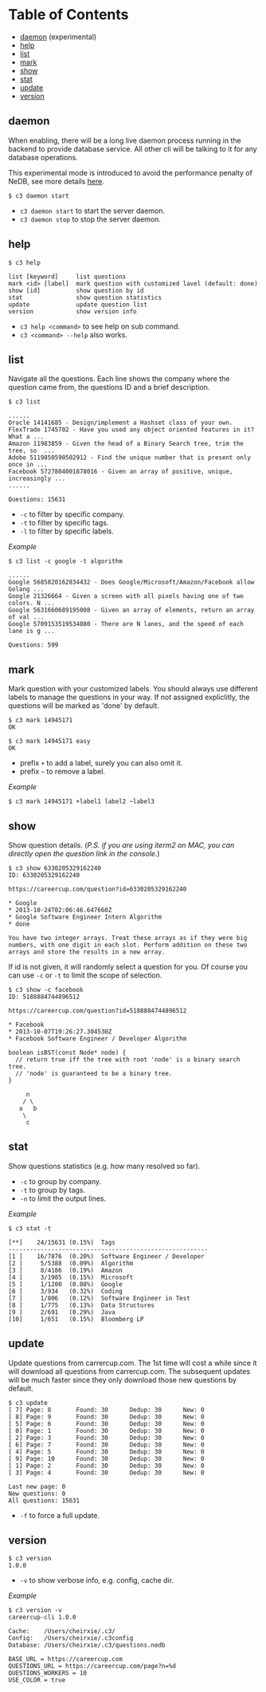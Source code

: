 # Table of Contents

* [daemon](#daemon) (experimental)
* [help](#help)
* [list](#list)
* [mark](#mark)
* [show](#show)
* [stat](#stat)
* [update](#update)
* [version](#version)

## daemon

When enabling, there will be a long live daemon process running in the backend to provide database service. All other cli will be talking to it for any database operations.

This experimental mode is introduced to avoid the performance penalty of NeDB, see more details [here](https://github.com/skygragon/careercup-cli/blob/master/doc/advanced.md#daemon-mode).

	$ c3 daemon start

* `c3 daemon start` to start the server daemon.
* `c3 daemon stop` to stop the server daemon.

## help

	$ c3 help

	list [keyword]     list questions
	mark <id> [label]  mark question with customized lavel (default: done)
	show [id]          show question by id
	stat               show question statistics
	update             update question list
	version            show version info

* `c3 help <command>` to see help on sub command.
* `c3 <command> --help` also works.

## list

Navigate all the questions. Each line shows the company where the question came from, the questions ID and a brief description.

    $ c3 list

	......
    Oracle 14141685 - Design/implement a Hashset class of your own.
	FlexTrade 1745702 - Have you used any object oriented features in it? What a ...
	Amazon 11983859 - Given the head of a Binary Search tree, trim the tree, so  ...
	Adobe 5119850590502912 - Find the unique number that is present only once in ...
	Facebook 5727804001878016 - Given an array of positive, unique, increasingly ...
	......

	Questions: 15631

* `-c` to filter by specific company.
* `-t` to filter by specific tags.
* `-l` to filter by specific labels.

*Example*

	$ c3 list -c google -t algorithm

	......
	Google 5685820162834432 - Does Google/Microsoft/Amazon/Facebook allow Golang ...
	Google 21326664 - Given a screen with all pixels having one of two colors. N ...
	Google 5631660689195008 - Given an array of elements, return an array of val ...
	Google 5709153519534080 - There are N lanes, and the speed of each lane is g ...

	Questions: 599

## mark

Mark question with your customized labels. You should always use different labels to manage the questions in your way. If not assigned expliclitly, the questions will be marked as 'done' by default.

	$ c3 mark 14945171
	OK

	$ c3 mark 14945171 easy
	OK

* prefix `+` to add a label, surely you can also omit it.
* prefix `~` to remove a label.

*Example*

	$ c3 mark 14945171 +label1 label2 ~label3

## show

Show question details. (*P.S. if you are using iterm2 on MAC, you can directly open the question link in the console.*)

    $ c3 show 6330205329162240
    ID: 6330205329162240

	https://careercup.com/question?id=6330205329162240

	* Google
	* 2013-10-24T02:06:46.647660Z
	* Google Software Engineer Intern Algorithm
	* done

	You have two integer arrays. Treat these arrays as if they were big numbers, with one digit in each slot. Perform addition on these two arrays and store the results in a new array.

If id is not given, it will randomly select a question for you. Of course you can use `-c` or `-t` to limit the scope of selection.

	$ c3 show -c facebook
	ID: 5188884744896512

	https://careercup.com/question?id=5188884744896512

	* Facebook
	* 2013-10-07T19:26:27.304530Z
	* Facebook Software Engineer / Developer Algorithm

	boolean isBST(const Node* node) {
	  // return true iff the tree with root 'node' is a binary search tree.
	  // 'node' is guaranteed to be a binary tree.
	}

	     n
	    / \
	   a   b
	    \
	     c

## stat

Show questions statistics (e.g. how many resolved so far).

* `-c` to group by company.
* `-t` to group by tags.
* `-n` to limit the output lines.

*Example*

	$ c3 stat -t

	[**]    24/15631 (0.15%)  Tags
	--------------------------------------------------------
	[1 ]    16/7876  (0.20%)  Software Engineer / Developer
	[2 ]     5/5388  (0.09%)  Algorithm
	[3 ]     8/4186  (0.19%)  Amazon
	[4 ]     3/1985  (0.15%)  Microsoft
	[5 ]     1/1200  (0.08%)  Google
	[6 ]     3/934   (0.32%)  Coding
	[7 ]     1/806   (0.12%)  Software Engineer in Test
	[8 ]     1/775   (0.13%)  Data Structures
	[9 ]     2/691   (0.29%)  Java
	[10]     1/651   (0.15%)  Bloomberg LP

## update

Update questions from carrercup.com. The 1st time will cost a while since it will download all questions from carrercup.com. The subsequent updates will be much faster since they only download those new questions by default.

	$ c3 update
	[ 7] Page: 8       Found: 30      Dedup: 30      New: 0
	[ 8] Page: 9       Found: 30      Dedup: 30      New: 0
	[ 5] Page: 6       Found: 30      Dedup: 30      New: 0
	[ 0] Page: 1       Found: 30      Dedup: 30      New: 0
	[ 2] Page: 3       Found: 30      Dedup: 30      New: 0
	[ 6] Page: 7       Found: 30      Dedup: 30      New: 0
	[ 4] Page: 5       Found: 30      Dedup: 30      New: 0
	[ 9] Page: 10      Found: 30      Dedup: 30      New: 0
	[ 1] Page: 2       Found: 30      Dedup: 30      New: 0
	[ 3] Page: 4       Found: 30      Dedup: 30      New: 0

	Last new page: 0
	New questions: 0
	All questions: 15631

* `-f` to force a full update.

## version

	$ c3 version
	1.0.0

* `-v` to show verbose info, e.g. config, cache dir.

*Example*

	$ c3 version -v
	careercup-cli 1.0.0

	Cache:    /Users/cheirxie/.c3/
	Config:   /Users/cheirxie/.c3config
	Database: /Users/cheirxie/.c3/questions.nedb

	BASE_URL = https://careercup.com
	QUESTIONS_URL = https://careercup.com/page?n=%d
	QUESTIONS_WORKERS = 10
	USE_COLOR = true